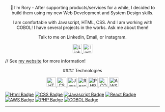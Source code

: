 

<p align="center">
👋 I’m Rory - After supporting products/services for a while, I decided to build them using my new Web Development and System Design skills.
</p>

<p align="center">
  I am comfortable with Javascript, HTML, CSS. And I am working with COBOL! I have several projects in the works. Ask me about them! 
</p>

<p align="center">
  Talk to me on LinkedIn, Email, or Instagram.
</p>

<!---
roryparker/roryparker is a ✨ special ✨ repository because its `README.md` (this file) appears on your GitHub profile.
You can click the Preview link to take a look at your changes.
--->

<p align="center">
  <a target = "_blank" href="https://www.linkedin.com/in/roryp/">
    <img src = "https://img.icons8.com/nolan/64/linkedin.png" width="30px;" alt="LinkedIn" />
  </a>
  <a target = "_blank" href="https://www.instagram.com/rorysethparker/">
    <img src = "https://img.icons8.com/nolan/64/instagram-new.png" width="30px;" alt="Instagram" />
  </a>
</p>

// See [my website](xxxxxxxxxxxxxxxx) for more information!

<p align="center">
#### Technologies
</p>

<p align="center">
  <a target = "_blank" href="https://www.linkedin.com/in/roryp/">
    <img src = "https://img.icons8.com/nolan/64/linkedin.png" width="30px;" alt="HTML5" />
  </a>
  <a target = "_blank" href="https://www.instagram.com/rorysethparker/">
    <img src = "https://img.icons8.com/nolan/64/instagram-new.png" width="30px;" alt="CSS3" />
  </a>
    <a target = "_blank" href="https://www.instagram.com/rorysethparker/">
    <img src = "https://img.icons8.com/nolan/64/instagram-new.png" width="30px;" alt="Javascript" />
  </a>
    <a target = "_blank" href="https://www.instagram.com/rorysethparker/">
    <img src = "https://img.icons8.com/nolan/64/instagram-new.png" width="30px;" alt="React" />
  </a>
    <a target = "_blank" href="https://www.instagram.com/rorysethparker/">
    <img src = "https://img.icons8.com/nolan/64/instagram-new.png" width="30px;" alt="PHP" />
  </a>
    <a target = "_blank" href="https://www.instagram.com/rorysethparker/">
    <img src = "https://img.icons8.com/external-icongeek26-outline-colour-icongeek26/50/000000/external-triceratops-animal-head-icongeek26-outline-colour-icongeek26.png" width="30px;" alt="COBOL" />
  </a>
    <a target = "_blank" href="https://www.instagram.com/rorysethparker/">
    <img src = "https://img.icons8.com/color/48/000000/amazon-web-services.png" width="30px;" alt="AWS" />
  </a>
</p>


[![Html Badge](https://img.shields.io/static/v1?label=|&message=HTML5&color=orange&style=plastic&logo=html5)](#) [![CSS Badge](https://img.shields.io/static/v1?label=|&message=CSS3&color=blue&style=plastic&logo=css3)](#) [![Javascript Badge](https://img.shields.io/static/v1?label=|&message=JAVASCRIPT&color=yellow&style=plastic&logo=javascript)](#) [![React Badge](https://img.shields.io/static/v1?label=|&message=REACT.JS&color=lightblue&style=plastic&logo=react)](#) [![AWS Badge](https://img.shields.io/static/v1?label=|&message=AWS&color=cdd148&style=plastic&logo=amazon)](#) [![PHP Badge](https://img.shields.io/static/v1?label=|&message=PHP&color=70a1ff&style=plastic&logo=php)](#) [![COBOL Badge](https://img.shields.io/static/v1?label=|&message=COBOL&color=cdd148&style=plastic&logo=cobol)](#)


---
